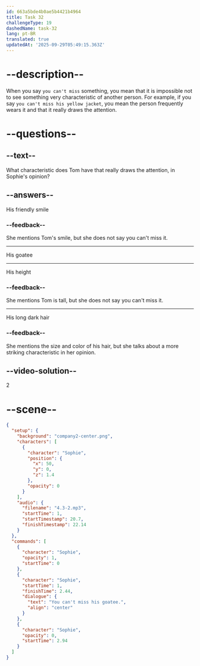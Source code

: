 ```yaml
---
id: 663a5bde4b0ae5b4421b4964
title: Task 32
challengeType: 19
dashedName: task-32
lang: pt-BR
translated: true
updatedAt: '2025-09-29T05:49:15.363Z'
---
```


<!-- (Audio) Sophie: You can't miss his goatee. -->

# --description--

When you say `you can't miss` something, you mean that it is impossible not to see something very characteristic of another person. For example, if you say `you can't miss his yellow jacket`, you mean the person frequently wears it and that it really draws the attention.

# --questions--

## --text--

What characteristic does Tom have that really draws the attention, in Sophie's opinion?

## --answers--

His friendly smile

### --feedback--

She mentions Tom's smile, but she does not say you can't miss it.

---

His goatee

---

His height

### --feedback--

She mentions Tom is tall, but she does not say you can't miss it.

---

His long dark hair

### --feedback--

She mentions the size and color of his hair, but she talks about a more striking characteristic in her opinion.

## --video-solution--

2

# --scene--

```json
{
  "setup": {
    "background": "company2-center.png",
    "characters": [
      {
        "character": "Sophie",
        "position": {
          "x": 50,
          "y": 0,
          "z": 1.4
        },
        "opacity": 0
      }
    ],
    "audio": {
      "filename": "4.3-2.mp3",
      "startTime": 1,
      "startTimestamp": 20.7,
      "finishTimestamp": 22.14
    }
  },
  "commands": [
    {
      "character": "Sophie",
      "opacity": 1,
      "startTime": 0
    },
    {
      "character": "Sophie",
      "startTime": 1,
      "finishTime": 2.44,
      "dialogue": {
        "text": "You can't miss his goatee.",
        "align": "center"
      }
    },
    {
      "character": "Sophie",
      "opacity": 0,
      "startTime": 2.94
    }
  ]
}
```
